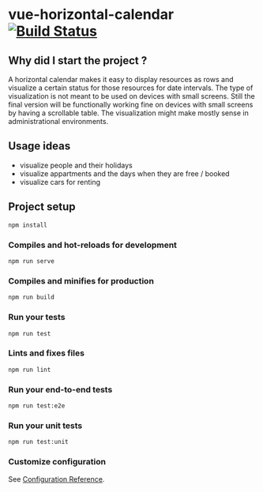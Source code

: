 # vue-horizontal-calendar [![Build Status](https://travis-ci.org/ewatch/vue-horizontal-calendar.svg?branch=master)](https://travis-ci.org/ewatch/vue-horizontal-calendar)

## Why did I start the project ?

A horizontal calendar makes it easy to display resources as rows and visualize a certain status for those resources
for date intervals. The type of visualization is not meant to be used on devices with small screens.
Still the final version will be functionally working fine on devices with small screens by having a scrollable table.
The visualization might make mostly sense in administrational environments.

## Usage ideas

- visualize people and their holidays
- visualize appartments and the days when they are free / booked
- visualize cars for renting

## Project setup
```
npm install
```

### Compiles and hot-reloads for development
```
npm run serve
```

### Compiles and minifies for production
```
npm run build
```

### Run your tests
```
npm run test
```

### Lints and fixes files
```
npm run lint
```

### Run your end-to-end tests
```
npm run test:e2e
```

### Run your unit tests
```
npm run test:unit
```

### Customize configuration
See [Configuration Reference](https://cli.vuejs.org/config/).
